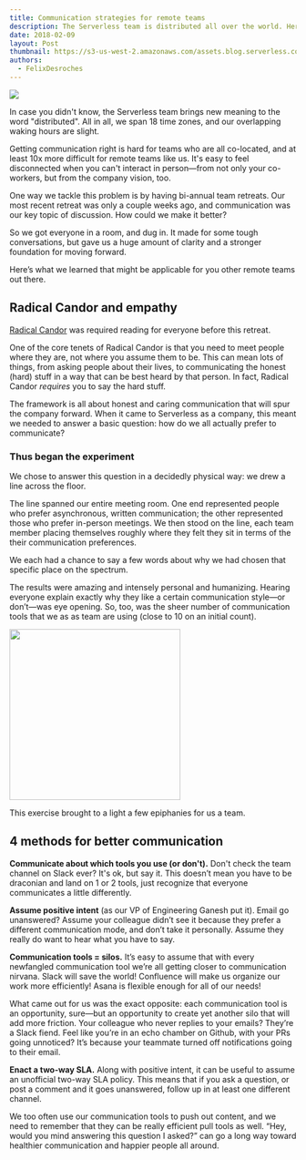 ```yaml
---
title: Communication strategies for remote teams
description: The Serverless team is distributed all over the world. Here's how we manage communication strategies and work together (remotely).
date: 2018-02-09
layout: Post
thumbnail: https://s3-us-west-2.amazonaws.com/assets.blog.serverless.com/remote-communication/team-communication-thumb.jpeg
authors:
  - FelixDesroches
---
```

<img src="https://s3-us-west-2.amazonaws.com/assets.blog.serverless.com/remote-communication/Team+communication+photo+cropped.jpg">

In case you didn't know, the Serverless team brings new meaning to the word "distributed". All in all, we span 18 time zones, and our overlapping waking hours are slight.

Getting communication right is hard for teams who are all co-located, and at least 10x more difficult for remote teams like us. It's easy to feel disconnected when you can't interact in person—from not only your co-workers, but from the company vision, too.

One way we tackle this problem is by having bi-annual team retreats. Our most recent retreat was only a couple weeks ago, and communication was our key topic of discussion. How could we make it better? 

So we got everyone in a room, and dug in. It made for some tough conversations, but gave us a huge amount of clarity and a stronger foundation for moving forward.

Here’s what we learned that might be applicable for you other remote teams out there.

## Radical Candor and empathy

[Radical Candor](https://www.radicalcandor.com/) was required reading for everyone before this retreat.

One of the core tenets of Radical Candor is that you need to meet people where they are, not where you assume them to be. This can mean lots of things, from asking people about their lives, to communicating the honest (hard) stuff in a way that can be best heard by that person. In fact, Radical Candor *requires* you to say the hard stuff.

The framework is all about honest and caring communication that will spur the company forward. When it came to Serverless as a company, this meant we needed to answer a basic question: how do we all actually prefer to communicate?

### Thus began the experiment

We chose to answer this question in a decidedly physical way: we drew a line across the floor.

The line spanned our entire meeting room. One end represented people who prefer asynchronous, written communication; the other represented those who prefer in-person meetings. We then stood on the line, each team member placing themselves roughly where they felt they sit in terms of the their communication preferences.

We each had a chance to say a few words about why we had chosen that specific place on the spectrum. 

The results were amazing and intensely personal and humanizing. Hearing everyone explain exactly why they like a certain communication style—or don’t—was eye opening. So, too, was the sheer number of communication tools that we as as team are using (close to 10 on an initial count). 

 <img height="300" src="https://s3-us-west-2.amazonaws.com/assets.blog.serverless.com/remote-communication/Team+communication+styles.jpg">

This exercise brought to a light a few epiphanies for us a team. 

## 4 methods for better communication 

**Communicate about which tools you use (or don't).** Don't check the team channel on Slack ever? It's ok, but say it. This doesn’t mean you have to be draconian and land on 1 or 2 tools, just recognize that everyone communicates a little differently.

**Assume positive intent** (as our VP of Engineering Ganesh put it). Email go unanswered? Assume your colleague didn’t see it because they prefer a different communication mode, and don’t take it personally. Assume they really do want to hear what you have to say.

**Communication tools = silos.** It’s easy to assume that with every newfangled communication tool we’re all getting closer to communication nirvana. Slack will save the world! Confluence will make us organize our work more efficiently! Asana is flexible enough for all of our needs!

What came out for us was the exact opposite: each communication tool is an opportunity, sure—but an opportunity to create yet another silo that will add more friction. Your colleague who never replies to your emails? They’re a Slack fiend. Feel like you’re in an echo chamber on Github, with your PRs going unnoticed? It’s because your teammate turned off notifications going to their email. 

**Enact a two-way SLA.** Along with positive intent, it can be useful to assume an unofficial two-way SLA policy. This means that if you ask a question, or post a comment and it goes unanswered, follow up in at least one different channel. 

We too often use our communication tools to push out content, and we need to remember that they can be really efficient pull tools as well. “Hey, would you mind answering this question I asked?” can go a long way toward healthier communication and happier people all around.
